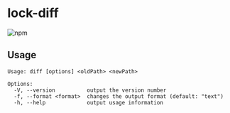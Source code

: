 # lock-diff

![npm](https://img.shields.io/npm/v/lock-diff)

## Usage

```
Usage: diff [options] <oldPath> <newPath>

Options:
  -V, --version          output the version number
  -f, --format <format>  changes the output format (default: "text")
  -h, --help             output usage information
```